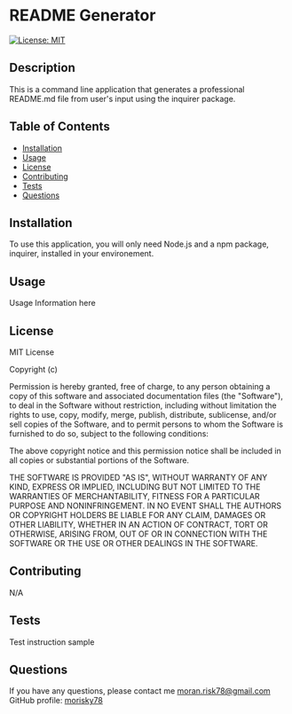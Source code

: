 # README Generator

[![License: MIT](https://img.shields.io/badge/License-MIT-yellow.svg)](https://opensource.org/licenses/MIT)

## Description

This is a command line application that generates a professional README.md file from user's input using the inquirer package.

## Table of Contents

- [Installation](#installation)
- [Usage](#usage)
- [License](#license)
- [Contributing](#contributing)
- [Tests](#tests)
- [Questions](#questions)

## Installation

To use this application, you will only need Node.js and a npm package, inquirer, installed in your environement.

## Usage

Usage Information here

## License

MIT License

Copyright (c) 

Permission is hereby granted, free of charge, to any person obtaining a copy
of this software and associated documentation files (the "Software"), to deal
in the Software without restriction, including without limitation the rights
to use, copy, modify, merge, publish, distribute, sublicense, and/or sell
copies of the Software, and to permit persons to whom the Software is
furnished to do so, subject to the following conditions:

The above copyright notice and this permission notice shall be included in all
copies or substantial portions of the Software.

THE SOFTWARE IS PROVIDED "AS IS", WITHOUT WARRANTY OF ANY KIND, EXPRESS OR
IMPLIED, INCLUDING BUT NOT LIMITED TO THE WARRANTIES OF MERCHANTABILITY,
FITNESS FOR A PARTICULAR PURPOSE AND NONINFRINGEMENT. IN NO EVENT SHALL THE
AUTHORS OR COPYRIGHT HOLDERS BE LIABLE FOR ANY CLAIM, DAMAGES OR OTHER
LIABILITY, WHETHER IN AN ACTION OF CONTRACT, TORT OR OTHERWISE, ARISING FROM,
OUT OF OR IN CONNECTION WITH THE SOFTWARE OR THE USE OR OTHER DEALINGS IN THE
SOFTWARE.

## Contributing

N/A

## Tests

Test instruction sample

## Questions

If you have any questions, please contact me moran.risk78@gmail.com  
GitHub  profile: [morisky78](https://github.com/morisky78)